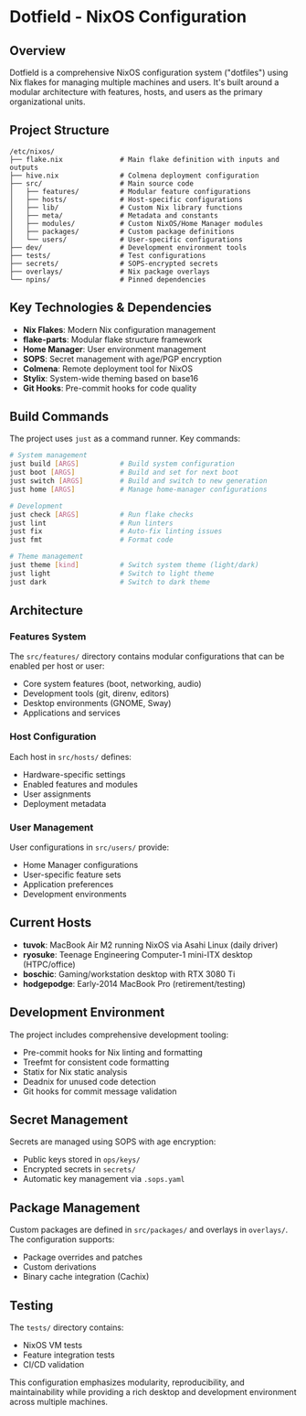 # Dotfield - NixOS Configuration

## Overview
Dotfield is a comprehensive NixOS configuration system ("dotfiles") using Nix flakes for managing multiple machines and users. It's built around a modular architecture with features, hosts, and users as the primary organizational units.

## Project Structure

```
/etc/nixos/
├── flake.nix              # Main flake definition with inputs and outputs
├── hive.nix               # Colmena deployment configuration
├── src/                   # Main source code
│   ├── features/          # Modular feature configurations
│   ├── hosts/             # Host-specific configurations
│   ├── lib/               # Custom Nix library functions
│   ├── meta/              # Metadata and constants
│   ├── modules/           # Custom NixOS/Home Manager modules
│   ├── packages/          # Custom package definitions
│   └── users/             # User-specific configurations
├── dev/                   # Development environment tools
├── tests/                 # Test configurations
├── secrets/               # SOPS-encrypted secrets
├── overlays/              # Nix package overlays
└── npins/                 # Pinned dependencies
```

## Key Technologies & Dependencies

- **Nix Flakes**: Modern Nix configuration management
- **flake-parts**: Modular flake structure framework
- **Home Manager**: User environment management
- **SOPS**: Secret management with age/PGP encryption
- **Colmena**: Remote deployment tool for NixOS
- **Stylix**: System-wide theming based on base16
- **Git Hooks**: Pre-commit hooks for code quality

## Build Commands

The project uses `just` as a command runner. Key commands:

```bash
# System management
just build [ARGS]          # Build system configuration
just boot [ARGS]           # Build and set for next boot
just switch [ARGS]         # Build and switch to new generation
just home [ARGS]           # Manage home-manager configurations

# Development
just check [ARGS]          # Run flake checks
just lint                  # Run linters
just fix                   # Auto-fix linting issues
just fmt                   # Format code

# Theme management
just theme [kind]          # Switch system theme (light/dark)
just light                 # Switch to light theme
just dark                  # Switch to dark theme
```

## Architecture

### Features System
The `src/features/` directory contains modular configurations that can be enabled per host or user:
- Core system features (boot, networking, audio)
- Development tools (git, direnv, editors)
- Desktop environments (GNOME, Sway)
- Applications and services

### Host Configuration
Each host in `src/hosts/` defines:
- Hardware-specific settings
- Enabled features and modules  
- User assignments
- Deployment metadata

### User Management
User configurations in `src/users/` provide:
- Home Manager configurations
- User-specific feature sets
- Application preferences
- Development environments

## Current Hosts

- **tuvok**: MacBook Air M2 running NixOS via Asahi Linux (daily driver)
- **ryosuke**: Teenage Engineering Computer-1 mini-ITX desktop (HTPC/office)
- **boschic**: Gaming/workstation desktop with RTX 3080 Ti
- **hodgepodge**: Early-2014 MacBook Pro (retirement/testing)

## Development Environment

The project includes comprehensive development tooling:
- Pre-commit hooks for Nix linting and formatting
- Treefmt for consistent code formatting
- Statix for Nix static analysis
- Deadnix for unused code detection
- Git hooks for commit message validation

## Secret Management

Secrets are managed using SOPS with age encryption:
- Public keys stored in `ops/keys/`
- Encrypted secrets in `secrets/`
- Automatic key management via `.sops.yaml`

## Package Management

Custom packages are defined in `src/packages/` and overlays in `overlays/`. The configuration supports:
- Package overrides and patches
- Custom derivations
- Binary cache integration (Cachix)

## Testing

The `tests/` directory contains:
- NixOS VM tests
- Feature integration tests
- CI/CD validation

This configuration emphasizes modularity, reproducibility, and maintainability while providing a rich desktop and development environment across multiple machines.